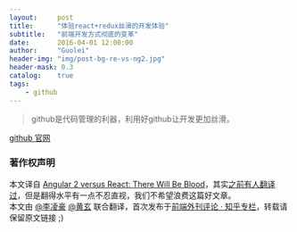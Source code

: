 ```yaml
---
layout:     post
title:      "体验react+redux丝滑的开发体验"
subtitle:   "前端开发方式彻底的变革"
date:       2016-04-01 12:00:00
author:     "Guolei"
header-img: "img/post-bg-re-vs-ng2.jpg"
header-mask: 0.3
catalog:    true
tags:
    - github
---
```


>github是代码管理的利器，利用好github让开发更加丝滑。

[github 官网](https://github.com/) 

### 著作权声明

本文译自 [Angular 2 versus React: There Will Be Blood](https://medium.freecodecamp.com/angular-2-versus-react-there-will-be-blood-66595faafd51#.v4y4euy1r)，其实[之前有人翻译过](http://www.w3ctech.com/topic/1675?from=timeline&isappinstalled=0)，但是翻得水平有一点不忍直视，我们不希望浪费这篇好文章。  
本文由 [@李凌豪](https://www.zhihu.com/people/li-ling-hao) [@黄玄](https://www.zhihu.com/people/huxpro) 联合翻译，首次发布于[前端外刊评论 · 知乎专栏](http://zhuanlan.zhihu.com/FrontendMagazine)，转载请保留原文链接 ;)
